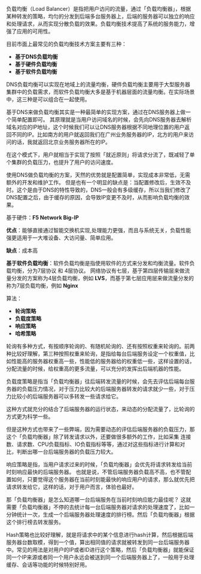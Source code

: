 负载均衡（Load Balancer）是指把用户访问的流量，通过「负载均衡器」，根据某种转发的策略，均匀的分发到后端多台服务器上，后端的服务器可以独立的响应和处理请求，从而实现分散负载的效果。负载均衡技术提高了系统的服务能力，增强了应用的可用性。

目前市面上最常见的负载均衡技术方案主要有三种：

- **基于DNS负载均衡**
- **基于硬件负载均衡**
- **基于软件负载均衡**



DNS负载均衡可以实现在地域上的流量均衡，硬件负载均衡主要用于大型服务器集群中的负载需求，而软件负载均衡大多是基于机器层面的流量均衡。在实际场景中，这三种是可以组合在一起使用。

基于DNS来做负载均衡其实是一种最简单的实现方案，通过在DNS服务器上做一个简单配置即可。
其原理就是当用户访问域名的时候，会先向DNS服务器去解析域名对应的IP地址，这个时候我们可以让DNS服务器根据不同地理位置的用户返回不同的IP。比如南方的用户就返回我们在广州业务服务器的IP，北方的用户来访问的话，我就返回北京业务服务器所在的IP。

在这个模式下，用户就相当于实现了按照「就近原则」将请求分流了，既减轻了单个集群的负载压力，也提升了用户的访问速度。

使用DNS做负载均衡的方案，天然的优势就是配置简单，实现成本非常低，无需额外的开发和维护工作。
但是也有一个明显的缺点是：当配置修改后，生效不及时。这个是由于DNS的特性导致的，DNS一般会有多级缓存，所以当我们修改了DNS配置之后，由于缓存的原因，会导致IP变更不及时，从而影响负载均衡的效果。



基于硬件：**F5 Network Big-IP** 

**优点**：能够直接通过智能交换机实现,处理能力更强，而且与系统无关，负载性能强更适用于一大堆设备、大访问量、简单应用。

**缺点**：成本高



**基于软件负载均衡**：软件负载均衡是指使用软件的方式来分发和均衡流量。软件负载均衡，分为7层协议 和 4层协议。
网络协议有七层，基于第四层传输层来做流量分发的方案称为4层负载均衡，例如 **LVS**，而基于第七层应用层来做流量分发的称为7层负载均衡，例如 **Nginx**



算法：

- **轮询策略**
- **负载度策略**
- **响应策略**
- **哈希策略**

轮询有多种方式，有按顺序轮询的、有随机轮询的、还有按照权重来轮询的。前两种比较好理解，第三种按照权重来轮询，是指给每台后端服务设定一个权重值，比如性能高的服务器权重高一些，性能低的服务器给的权重低一些，这样设置的话，分配流量的时候，给权重高的更多流量，可以充分的发挥出后端机器的性能。



负载度策略是指当「负载均衡器」往后端转发流量的时候，会先去评估后端每台服务器的负载压力情况，对于压力比较大的后端服务器转发的请求就少一些，对于压力比较小的后端服务器可以多转发一些请求给它。

这种方式就充分的结合了后端服务器的运行状态，来动态的分配流量了，比轮询的方式更为科学一些。

但是这种方式也带来了一些弊端，因为需要动态的评估后端服务器的负载压力，那这个「负载均衡器」除了转发请求以外，还要做很多额外的工作，比如采集 连接数、请求数、CPU负载指标、IO负载指标等等，通过对这些指标进行计算和对比，判断出哪一台后端服务器的负载压力较大。



响应策略是指，当用户请求过来的时候，「负载均衡器」会优先将请求转发给当前时刻响应最快的后端服务器。
也就是说，不管后端服务器负载高不高，也不管配置如何，只要觉得这个服务器在当前时刻能最快的响应用户的请求，那么就优先把请求转发给它，这样的话，对于用户而言，体验也最好。

那「负载均衡器」是怎么知道哪一台后端服务在当前时刻响应能力最佳呢？
这就需要「负载均衡器」不停的去统计每一台后端服务器对请求的处理速度了，比如一分钟统计一次，生成一个后端服务器处理速度的排行榜。然后「负载均衡器」根据这个排行榜去转发服务。



Hash策略也比较好理解，就是将请求中的某个信息进行hash计算，然后根据后端服务器台数取模，得到一个值，算出相同值的请求就被转发到同一台后端服务器中。常见的用法是对用户的IP或者ID进行这个策略，然后「负载均衡器」就能保证同一个IP来源或者同一个用户永远会被送到同一个后端服务器上了，一般用于处理缓存、会话等功能的时候特别好用。